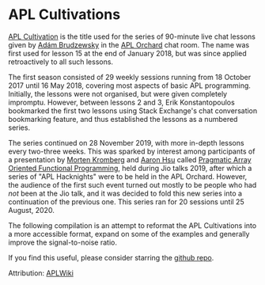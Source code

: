 # APL Cultivations 

[APL Cultivation](https://aplwiki.com/wiki/APL_Cultivation) is the title used for the series of 90-minute live chat lessons given by [Adám Brudzewsky](https://aplwiki.com/wiki/Ad%C3%A1m_Brudzewsky) in the [APL Orchard](https://apl.chat) chat room. The name was first used for lesson 15 at the end of January 2018, but was since applied retroactively to all such lessons.

The first season consisted of 29 weekly sessions running from 18 October 2017 until 16 May 2018, covering most aspects of basic APL programming. Initially, the lessons were not organised, but were given completely impromptu. However, between lessons 2 and 3, Erik Konstantopoulos bookmarked the first two lessons using Stack Exchange's chat conversation bookmarking feature, and thus established the lessons as a numbered series.

The series continued on 28 November 2019, with more in-depth lessons every two-three weeks. This was sparked by interest among participants of a presentation by [Morten Kromberg](https://aplwiki.com/wiki/Morten_Kromberg) and [Aaron Hsu](https://aplwiki.com/wiki/Aaron_Hsu) called [Pragmatic Array Oriented Functional Programming](https://jiotalks.com/watch/204/home/Morten_Kromberg_&_Aaron_Hsu/Pragmatic_Array_Oriented_Functional_Programming), held during Jio talks 2019, after which a series of "APL Hacknights" were to be held in the APL Orchard. However, the audience of the first such event turned out mostly to be people who had _not_ been at the Jio talk, and it was decided to fold this new series into a continuation of the previous one. This series ran for 20 sessions until 25 August, 2020. 

The following compilation is an attempt to reformat the APL Cultivations into a more accessible format, expand on some of the examples and generally improve the signal-to-noise ratio.

If you find this useful, please consider starring the [github repo](https://github.com/xpqz/cultivations).

Attribution: [APLWiki](https://aplwiki.com)
